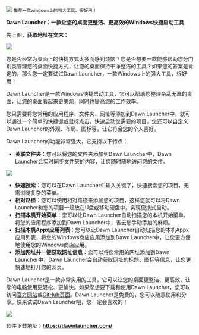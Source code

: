 <img src="/assets/image/240114-windows快捷方式管理-1.gif" style="max-width: 70%; height: auto;">
<small>推荐一款windows上的强大工具，很好用！</small>


**Dawn Launcher：一款让您的桌面更整洁、更高效的Windows快捷启动工具**

先上图，**获取地址在文末**：

![](/assets/image/240114-windows快捷方式管理-1.gif)


您是否经常为桌面上的快捷方式太多而感到烦恼？您是否想要一款能够帮助您分门别类管理您的桌面快捷方式，让您的桌面保持干净整洁的工具？如果您的答案是肯定的，那么您一定要试试Dawn Launcher，一款Windows上的强大工具，很好用！

Dawn Launcher是一款Windows快捷启动工具，它可以帮助您整理杂乱无章的桌面，让您的桌面看起来更美观，同时也提高您的工作效率。

您只需要将您常用的应用程序、文件夹、网址等添加到Dawn Launcher中，就可以通过一个简单的快捷键或鼠标点击，快速启动您需要的项目。您还可以自定义Dawn Launcher的外观、布局、图标等，让它符合您的个人喜好。

Dawn Launcher的功能非常强大，它支持以下特点：

- **关联文件夹**：您可以将您的文件夹添加到Dawn Launcher中，Dawn Launcher会实时同步文件夹的内容，让您随时随地访问您的文件。

![](/assets/image/240114-windows快捷方式管理-2.gif)

- **快速搜索**：您可以在Dawn Launcher中输入关键字，快速搜索您的项目，无需浏览复杂的菜单。
- **相对路径**：您可以使用相对路径来添加您的项目，这样您就可以将Dawn Launcher和您的项目一起放在U盘或移动硬盘中，实现便携式启动。
- **扫描本机开始菜单**：您可以让Dawn Launcher自动扫描您的本机开始菜单，将您的应用程序添加到Dawn Launcher中，省去您手动添加的麻烦。
- **扫描本机Appx应用列表**：您可以让Dawn Launcher自动扫描您的本机Appx应用列表，将您的Windows商店应用添加到Dawn Launcher中，让您更方便地使用您的Windows商店应用。
- **添加网址并一键获取网址信息**：您可以将您常用的网址添加到Dawn Launcher中，Dawn Launcher会自动获取网址的标题、图标等信息，让您更快速地打开您的网页。

Dawn Launcher是一款非常实用的工具，它可以让您的桌面更整洁、更高效，让您的电脑使用更轻松、更愉快。如果您想要下载和使用Dawn Launcher，您可以访问[官方网站](^1^)或[GitHub页面](^2^)。Dawn Launcher是免费的，您可以随意使用和分享。快来试试Dawn Launcher吧，您一定会喜欢的！

![](/assets/image/240114-windows快捷方式管理-3.png)


软件下载地址：**https://dawnlauncher.com/**